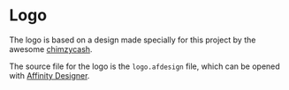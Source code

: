 # Logo
The logo is based on a design made specially for this project by 
the awesome [chimzycash](https://github.com/chimzycash).

The source file for the logo is the `logo.afdesign` file, which can be 
opened with [Affinity Designer](https://affinity.serif.com/en-gb/).
